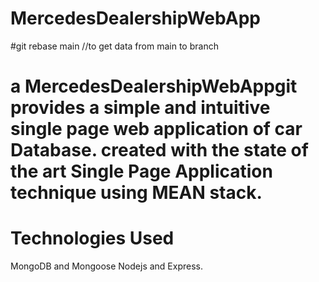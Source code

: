 
# MercedesDealershipWebApp

#git rebase main  //to get data from main to branch

# a MercedesDealershipWebAppgit  provides a simple and intuitive single page web application of car Database. created with the state of the art Single Page Application technique using MEAN stack.
# Technologies Used
  MongoDB and Mongoose
   Nodejs and Express.
